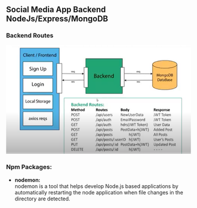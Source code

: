 ## Social Media App Backend NodeJs/Express/MongoDB

### Backend Routes

![backend rourtes](./routes.PNG)

### Npm Packages:

- **nodemon:** <br/>
  nodemon is a tool that helps develop Node.js based applications by automatically restarting the node application when file changes in the directory are detected.
